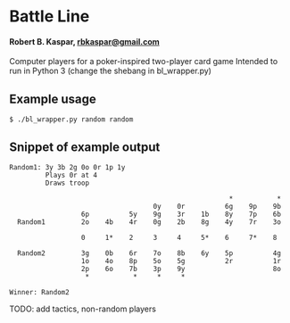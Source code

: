 # Battle Line
#### Robert B. Kaspar, rbkaspar@gmail.com

Computer players for a poker-inspired two-player card game
Intended to run in Python 3 (change the shebang in bl_wrapper.py)

## Example usage
    $ ./bl_wrapper.py random random

## Snippet of example output
    Random1: 3y 3b 2g 0o 0r 1p 1y
             Plays 0r at 4
             Draws troop
    
                                                           *           *    
                                        0y    0r          6g    9p    9b    
                      6p          5y    9g    3r    1b    8y    7p    6b    
      Random1         2o    4b    4r    0g    2b    8g    4y    7r    3o    
                      
                      0     1*    2     3     4     5*    6     7*    8     
                      
      Random2         3g    0b    6r    7o    8b    6y    5p          4g    
                      1o    4o    8p    5o    5g          2r          1r    
                      2p    6o    7b    3p    9y                      8o    
                       *           *     *     *                            
    
    Winner: Random2

TODO: add tactics, non-random players
